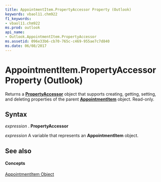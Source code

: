 ```yaml
---
title: AppointmentItem.PropertyAccessor Property (Outlook)
keywords: vbaol11.chm922
f1_keywords:
- vbaol11.chm922
ms.prod: outlook
api_name:
- Outlook.AppointmentItem.PropertyAccessor
ms.assetid: 096e33b6-cb70-765c-c469-955ae7c7d840
ms.date: 06/08/2017
---
```



# AppointmentItem.PropertyAccessor Property (Outlook)

Returns a  **[PropertyAccessor](Outlook.PropertyAccessor.md)** object that supports creating, getting, setting, and deleting properties of the parent **[AppointmentItem](Outlook.AppointmentItem.md)** object. Read-only.


## Syntax

 _expression_ . **PropertyAccessor**

 _expression_ A variable that represents an **AppointmentItem** object.


## See also


#### Concepts


[AppointmentItem Object](Outlook.AppointmentItem.md)

